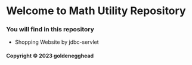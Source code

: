 # Welcome to Math Utility Repository
### You will find in this repository

* Shopping Website by jdbc-servlet

#### Copyright &#169; 2023 goldenegghead

